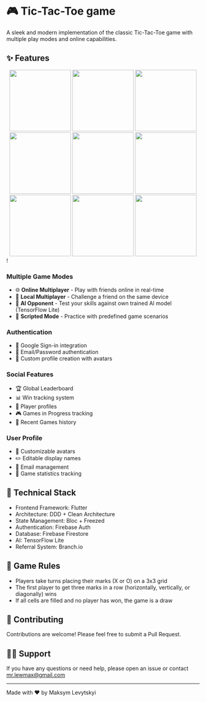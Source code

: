 # 🎮 Tic-Tac-Toe game

A sleek and modern implementation of the classic Tic-Tac-Toe game with multiple play modes and online capabilities.

## ✨ Features

<div align="center">
  <img src="https://github.com/user-attachments/assets/91482454-b81a-4ea6-ac41-0adc637b4627" width="160" />
  <img src="https://github.com/user-attachments/assets/217849cc-cb8c-4f2b-b6a5-ad5874e0bd0a" width="160" />
  <img src="https://github.com/user-attachments/assets/a0025514-731e-4cea-a8c0-495e8386bf86" width="160" />
  <img src="https://github.com/user-attachments/assets/05daa6ce-b34c-4a1f-a52f-b6ebe8ef1abb" width="160" />
  <img src="https://github.com/user-attachments/assets/19269b67-55c2-42a2-8ac8-6fdbede1d7eb" width="160" />
  <img src="https://github.com/user-attachments/assets/4a7b4953-1fc5-4542-a0a8-4e24017f5deb" width="160" />
  <img src="https://github.com/user-attachments/assets/d3218c69-26eb-4464-a361-916acfd8df77" width="160" />
  <img src="https://github.com/user-attachments/assets/a4e4f583-694f-4767-bca7-0660c68770eb" width="160" />
  <img src="https://github.com/user-attachments/assets/8ddf1a86-4ee2-4b87-bc68-63a8a2f8e840" width="160" />
</div>!

### Multiple Game Modes

- 🌐 **Online Multiplayer** - Play with friends online in real-time
- 🤝 **Local Multiplayer** - Challenge a friend on the same device
- 🤖 **AI Opponent** - Test your skills against own trained AI model (TensorFlow Lite)
- 📜 **Scripted Mode** - Practice with predefined game scenarios

### Authentication

- 🔐 Google Sign-in integration
- 📧 Email/Password authentication
- 👤 Custom profile creation with avatars

### Social Features
- 🏆 Global Leaderboard
- 📊 Win tracking system
- 👥 Player profiles
- 🎮 Games in Progress tracking
- 📜 Recent Games history

### User Profile
- 🎨 Customizable avatars
- ✏️ Editable display names
- 📧 Email management
- 🔄 Game statistics tracking


## 🔧 Technical Stack

- Frontend Framework: Flutter
- Architecture: DDD + Clean Architecture
- State Management: Bloc + Freezed
- Authentication: Firebase Auth
- Database: Firebase Firestore
- AI: TensorFlow Lite
- Referral System: Branch.io

## 🎯 Game Rules

- Players take turns placing their marks (X or O) on a 3x3 grid
- The first player to get three marks in a row (horizontally, vertically, or diagonally) wins
- If all cells are filled and no player has won, the game is a draw

## 🤝 Contributing

Contributions are welcome! Please feel free to submit a Pull Request.

## 🙋‍♂️ Support

If you have any questions or need help, please open an issue or contact mr.lewmax@gmail.com

---

Made with ❤️ by Maksym Levytskyi
